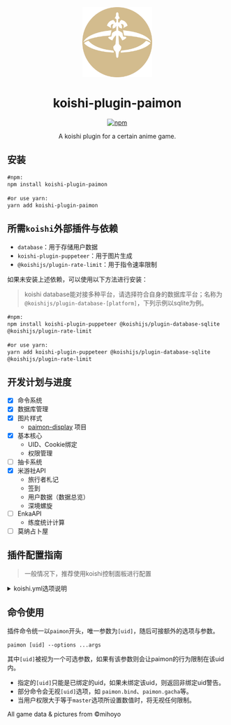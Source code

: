<div align="center" style="margin-top: 1rem;">
  <a target="_blank">
      <img width="160" src="./docs/assets/logo.svg" alt="logo">
  </a>

# koishi-plugin-paimon

[![npm](https://img.shields.io/npm/v/koishi-plugin-paimon?style=flat-square)](https://www.npmjs.com/package/koishi-plugin-paimon)

A koishi plugin for a certain anime game.

</div>



## 安装

```Shell
#npm:
npm install koishi-plugin-paimon

#or use yarn:
yarn add koishi-plugin-paimon
```

## 所需`koishi`外部插件与依赖

- `database`：用于存储用户数据
- `koishi-plugin-puppeteer`：用于图片生成
- `@koishijs/plugin-rate-limit`：用于指令速率限制

如果未安装上述依赖，可以使用以下方法进行安装：

> koishi database能对接多种平台，请选择符合自身的数据库平台；名称为`@koishijs/plugin-database-[platform]`，下列示例以sqlite为例。

```Shell
#npm:
npm install koishi-plugin-puppeteer @koishijs/plugin-database-sqlite @koishijs/plugin-rate-limit

#or use yarn:
yarn add koishi-plugin-puppeteer @koishijs/plugin-database-sqlite @koishijs/plugin-rate-limit
```

## 开发计划与进度

- [x] 命令系统
- [x] 数据库管理
- [x] 图片样式
  - [paimon-display](https://paimon-display.app.lonay.me) 项目
- [x] 基本核心
  - UID、Cookie绑定
  - 权限管理
- [ ] 抽卡系统
- [x] 米游社API
  - 旅行者札记
  - 签到
  - 用户数据（数据总览）
  - 深境螺旋
- [ ] EnkaAPI
  - 练度统计计算
- [ ] 莫纳占卜屋

## 插件配置指南

> 一般情况下，推荐使用koishi控制面板进行配置

<details>
<summary>
koishi.yml选项说明
</summary>

```Yaml
...
#paimon插件在koishi中的名字
paimon:
    #高级命令响应级别
    #对应Koishi文档中的用户级别，详阅：https://koishi.js.org/guide/database/builtin.html#用户权限
    #在本插件中，子命令被分为高级与普通两种，当调用高级命令时，需要验证用户最低权限级别方可生效
    master: 4
    #用于公共查询的米游社小饼干，可以为多个
    cookie: ["cooike"] 
    #小饼干绑定帮助文档地址，GitHub可能访问不稳定，可以替换为其他地址
    cookieDesc: "https://github.com/Lipraty/koishi-plugin-paimon/blob/main/docs/cookie.md"
    #禁止使用命令列表
    commandBan: ["command"]
    #单用户每日抽卡次数
    gachaCount: 1
    #抽卡后撤回消息（30-120s，为0时不撤回）
    gachaRevock: 0
    #米游社推送
    pushTime: "0 0 0/5 * * * ?"
    pushCount: 1
    #角色相关设置
    character: 
        #角色面板查询所用API，基于Enka实现，参考自`https://github.com/yoimiya-kokomi/miao-plugin`
        panelApi: "https://enka.network/"
        #角色额外别名文件路径，文件为json
        roles: ""
...
```

</details>



## 命令使用

插件命令统一以`paimon`开头，唯一参数为`[uid]`，随后可接额外的选项与参数。

```
paimon [uid] --options ...args
```

其中`[uid]`被视为一个可选参数，如果有该参数则会让paimon的行为限制在该uid内。

- 指定的`[uid]`只能是已绑定的uid，如果未绑定该uid，则返回非绑定uid警告。
- 部分命令会无视`[uid]`选项，如 `paimon.bind`、`paimon.gacha`等。
- 当用户权限大于等于`master`选项所设置数值时，将无视任何限制。

All game data & pictures from ©mihoyo

